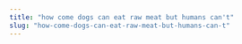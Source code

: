 ```yaml
---
title: "how come dogs can eat raw meat but humans can't"
slug: "how-come-dogs-can-eat-raw-meat-but-humans-can-t"
---
```


